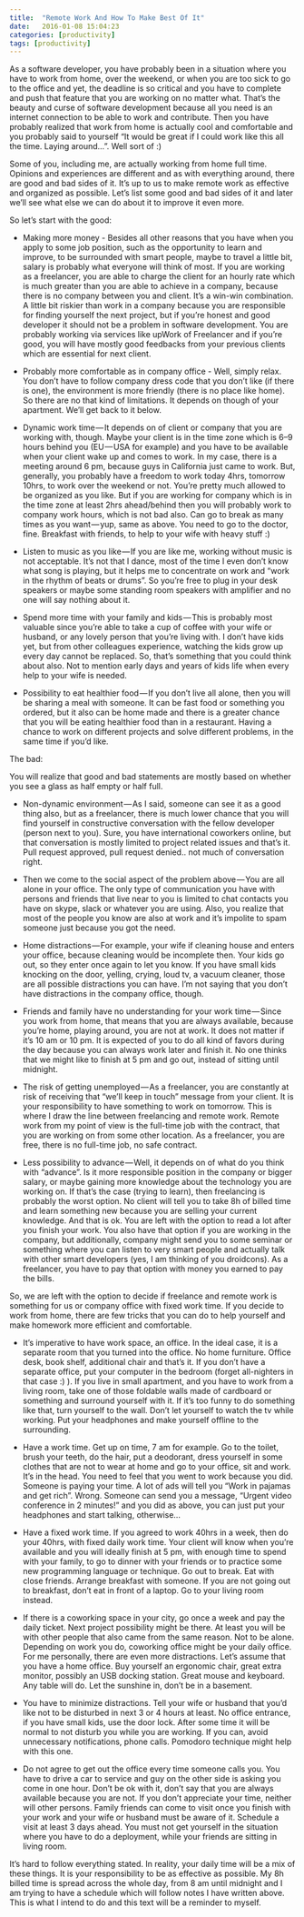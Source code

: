 ```yaml
---
title:  "Remote Work And How To Make Best Of It"
date:   2016-01-08 15:04:23
categories: [productivity]
tags: [productivity]
---
```

As a software developer, you have probably been in a situation where you have to work from home, over the weekend, or when you are too sick to go to the office and yet, the deadline is so critical and you have to complete and push that feature that you are working on no matter what. That’s the beauty and curse of software development because all you need is an internet connection to be able to work and contribute. Then you have probably realized that work from home is actually cool and comfortable and you probably said to yourself “It would be great if I could work like this all the time. Laying around…”. Well sort of :)

Some of you, including me, are actually working from home full time. Opinions and experiences are different and as with everything around, there are good and bad sides of it. It’s up to us to make remote work as effective and organized as possible. Let’s list some good and bad sides of it and later we’ll see what else we can do about it to improve it even more.

So let’s start with the good:

- Making more money - Besides all other reasons that you have when you apply to some job position, such as the opportunity to learn and improve, to be surrounded with smart people, maybe to travel a little bit, salary is probably what everyone will think of most. If you are working as a freelancer, you are able to charge the client for an hourly rate which is much greater than you are able to achieve in a company, because there is no company between you and client. It’s a win-win combination. A little bit riskier than work in a company because you are responsible for finding yourself the next project, but if you’re honest and good developer it should not be a problem in software development. You are probably working via services like upWork of Freelancer and if you’re good, you will have mostly good feedbacks from your previous clients which are essential for next client.

- Probably more comfortable as in company office - Well, simply relax. You don’t have to follow company dress code that you don’t like (if there is one), the environment is more friendly (there is no place like home). So there are no that kind of limitations. It depends on though of your apartment. We’ll get back to it below.

- Dynamic work time — It depends on of client or company that you are working with, though. Maybe your client is in the time zone which is 6–9 hours behind you (EU — USA for example) and you have to be available when your client wake up and comes to work. In my case, there is a meeting around 6 pm, because guys in California just came to work. But, generally, you probably have a freedom to work today 4hrs, tomorrow 10hrs, to work over the weekend or not. You’re pretty much allowed to be organized as you like. But if you are working for company which is in the time zone at least 2hrs ahead/behind then you will probably work to company work hours, which is not bad also.
Can go to break as many times as you want — yup, same as above. You need to go to the doctor, fine. Breakfast with friends, to help to your wife with heavy stuff :)

- Listen to music as you like — If you are like me, working without music is not acceptable. It’s not that I dance, most of the time I even don’t know what song is playing, but it helps me to concentrate on work and “work in the rhythm of beats or drums”. So you’re free to plug in your desk speakers or maybe some standing room speakers with amplifier and no one will say nothing about it.

- Spend more time with your family and kids — This is probably most valuable since you’re able to take a cup of coffee with your wife or husband, or any lovely person that you’re living with. I don’t have kids yet, but from other colleagues experience, watching the kids grow up every day cannot be replaced. So, that’s something that you could think about also. Not to mention early days and years of kids life when every help to your wife is needed.

- Possibility to eat healthier food — If you don’t live all alone, then you will be sharing a meal with someone. It can be fast food or something you ordered, but it also can be home made and there is a greater chance that you will be eating healthier food than in a restaurant.
Having a chance to work on different projects and solve different problems, in the same time if you’d like.

The bad:

You will realize that good and bad statements are mostly based on whether you see a glass as half empty or half full.

- Non-dynamic environment — As I said, someone can see it as a good thing also, but as a freelancer, there is much lower chance that you will find yourself in constructive conversation with the fellow developer (person next to you). Sure, you have international coworkers online, but that conversation is mostly limited to project related issues and that’s it. Pull request approved, pull request denied.. not much of conversation right.

- Then we come to the social aspect of the problem above — You are all alone in your office. The only type of communication you have with persons and friends that live near to you is limited to chat contacts you have on skype, slack or whatever you are using. Also, you realize that most of the people you know are also at work and it’s impolite to spam someone just because you got the need.

- Home distractions — For example, your wife if cleaning house and enters your office, because cleaning would be incomplete then. Your kids go out, so they enter once again to let you know. If you have small kids knocking on the door, yelling, crying, loud tv, a vacuum cleaner, those are all possible distractions you can have. I’m not saying that you don’t have distractions in the company office, though.

- Friends and family have no understanding for your work time — Since you work from home, that means that you are always available, because you’re home, playing around, you are not at work. It does not matter if it’s 10 am or 10 pm. It is expected of you to do all kind of favors during the day because you can always work later and finish it. No one thinks that we might like to finish at 5 pm and go out, instead of sitting until midnight.

- The risk of getting unemployed — As a freelancer, you are constantly at risk of receiving that “we’ll keep in touch” message from your client. It is your responsibility to have something to work on tomorrow. This is where I draw the line between freelancing and remote work. Remote work from my point of view is the full-time job with the contract, that you are working on from some other location. As a freelancer, you are free, there is no full-time job, no safe contract.

- Less possibility to advance — Well, it depends on of what do you think with “advance”. Is it more responsible position in the company or bigger salary, or maybe gaining more knowledge about the technology you are working on. If that’s the case (trying to learn), then freelancing is probably the worst option. No client will tell you to take 8h of billed time and learn something new because you are selling your current knowledge. And that is ok. You are left with the option to read a lot after you finish your work. You also have that option if you are working in the company, but additionally, company might send you to some seminar or something where you can listen to very smart people and actually talk with other smart developers (yes, I am thinking of you droidcons). As a freelancer, you have to pay that option with money you earned to pay the bills.

So, we are left with the option to decide if freelance and remote work is something for us or company office with fixed work time. If you decide to work from home, there are few tricks that you can do to help yourself and make homework more efficient and comfortable.

- It’s imperative to have work space, an office. In the ideal case, it is a separate room that you turned into the office. No home furniture. Office desk, book shelf, additional chair and that’s it. If you don’t have a separate office, put your computer in the bedroom (forget all-nighters in that case :) ). If you live in small apartment, and you have to work from a living room, take one of those foldable walls made of cardboard or something and surround yourself with it. If it’s too funny to do something like that, turn yourself to the wall. Don’t let yourself to watch the tv while working. Put your headphones and make yourself offline to the surrounding.

- Have a work time. Get up on time, 7 am for example. Go to the toilet, brush your teeth, do the hair, put a deodorant, dress yourself in some clothes that are not to wear at home and go to your office, sit and work. It’s in the head. You need to feel that you went to work because you did. Someone is paying your time. A lot of ads will tell you “Work in pajamas and get rich”. Wrong. Someone can send you a message, “Urgent video conference in 2 minutes!” and you did as above, you can just put your headphones and start talking, otherwise…

- Have a fixed work time. If you agreed to work 40hrs in a week, then do your 40hrs, with fixed daily work time. Your client will know when you’re available and you will ideally finish at 5 pm, with enough time to spend with your family, to go to dinner with your friends or to practice some new programming language or technique.
Go out to break. Eat with close friends. Arrange breakfast with someone. If you are not going out to breakfast, don’t eat in front of a laptop. Go to your living room instead.

- If there is a coworking space in your city, go once a week and pay the daily ticket. Next project possibility might be there. At least you will be with other people that also came from the same reason. Not to be alone. Depending on work you do, coworking office might be your daily office. For me personally, there are even more distractions.
Let’s assume that you have a home office. Buy yourself an ergonomic chair, great extra monitor, possibly an USB docking station. Great mouse and keyboard. Any table will do. Let the sunshine in, don’t be in a basement.

- You have to minimize distractions. Tell your wife or husband that you’d like not to be disturbed in next 3 or 4 hours at least. No office entrance, if you have small kids, use the door lock. After some time it will be normal to not disturb you while you are working. If you can, avoid unnecessary notifications, phone calls. Pomodoro technique might help with this one.

- Do not agree to get out the office every time someone calls you. You have to drive a car to service and guy on the other side is asking you come in one hour. Don’t be ok with it, don’t say that you are always available because you are not. If you don’t appreciate your time, neither will other persons.
Family friends can come to visit once you finish with your work and your wife or husband must be aware of it. Schedule a visit at least 3 days ahead. You must not get yourself in the situation where you have to do a deployment, while your friends are sitting in living room.

It’s hard to follow everything stated. In reality, your daily time will be a mix of these things. It is your responsibility to be as effective as possible. My 8h billed time is spread across the whole day, from 8 am until midnight and I am trying to have a schedule which will follow notes I have written above. This is what I intend to do and this text will be a reminder to myself.
